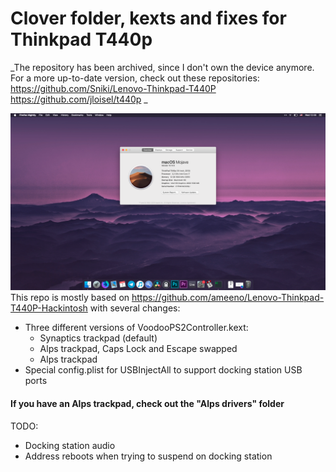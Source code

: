 # Clover folder, kexts and fixes for Thinkpad T440p

_The repository has been archived, since I don't own the device anymore.
For a more up-to-date version, check out these repositories:
https://github.com/Sniki/Lenovo-Thinkpad-T440P
https://github.com/jloisel/t440p
_


![T440p Hackintosh](screen.png)
This repo is mostly based on https://github.com/ameeno/Lenovo-Thinkpad-T440P-Hackintosh with several changes:

* Three different versions of VoodooPS2Controller.kext:
  * Synaptics trackpad (default)
  * Alps trackpad, Caps Lock and Escape swapped
  * Alps trackpad
* Special config.plist for USBInjectAll to support docking station USB ports

#### If you have an Alps trackpad, check out the "Alps drivers" folder

TODO:
* Docking station audio
* Address reboots when trying to suspend on docking station
